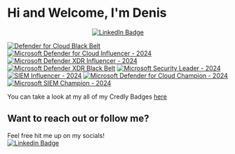 # Hi and Welcome, I'm Denis
<div id="header" align="center">
 <div id="badges">
    <a href="https://www.linkedin.com/in/bogunic/">
      <img src="https://img.shields.io/badge/LinkedIn-blue?style=for-the-badge&logo=linkedin&logoColor=white" alt="LinkedIn Badge"/>
    </a>
  </div>

<p align="center">
</p>

</div>


<!--START_SECTION:badges-->
[![Defender for Cloud Black Belt](https://images.credly.com/size/150x150/images/c9fffd4c-f790-462d-8892-ddc951e0f910/CREDLY_Microsoft_Defender_for_Cloud_Black_Belt_V1.png)](http://www.credly.com/badges/38c49f96-af3f-42f3-9249-40333077e066 "Defender for Cloud Black Belt")
[![Microsoft Defender for Cloud Influencer - 2024](https://images.credly.com/size/150x150/images/700a8114-e424-463d-bb0d-c2589b34db9a/image.png)](http://www.credly.com/badges/056f87eb-10c4-4b37-8ec8-039d0efde52d "Microsoft Defender for Cloud Influencer - 2024")
[![Microsoft Defender XDR Influencer - 2024](https://images.credly.com/size/150x150/images/741877a0-46d9-4054-a395-388e5e539448/image.png)](http://www.credly.com/badges/2c72ca8b-79fe-45d9-afe5-f0904b0e7a77 "Microsoft Defender XDR Influencer - 2024")
[![Microsoft Defender XDR Black Belt](https://images.credly.com/size/150x150/images/54ac29d3-ffa7-4f7b-93f0-cfdae963191f/image.png)](http://www.credly.com/badges/2f7b1caf-e6cf-4fd2-a653-6b830c75ec5b "Microsoft Defender XDR Black Belt")
[![Microsoft Security Leader - 2024](https://images.credly.com/size/150x150/images/bfdd477b-f61c-4f2b-917e-c1d1c927c458/image.png)](http://www.credly.com/badges/b6bcc2c9-c277-4138-8875-a5119adf0876 "Microsoft Security Leader - 2024")
[![SIEM Influencer - 2024](https://images.credly.com/size/150x150/images/3250c29b-2d23-46af-86cd-2ffa12d3afad/image.png)](http://www.credly.com/badges/3f725b00-0ed8-42b6-882c-f130d485daba "SIEM Influencer - 2024")
[![Microsoft Defender for Cloud Champion - 2024](https://images.credly.com/size/150x150/images/ad679bba-a220-4cfb-8ceb-1cb571b6c1e1/image.png)](http://www.credly.com/badges/b16f077f-b5ce-4989-9c73-f474fdbce70d "Microsoft Defender for Cloud Champion - 2024")
[![Microsoft SIEM Champion - 2024](https://images.credly.com/size/150x150/images/9de0181b-fcef-4e3a-b961-4a71fc3c7d0a/image.png)](http://www.credly.com/badges/598fa02a-53d5-42ec-9469-0193fba2b10c "Microsoft SIEM Champion - 2024")
<!--END_SECTION:badges-->


You can take a look at my all of my Credly Badges  [here](https://www.credly.com/users/denis-bogunic/badges)

## Want to reach out or follow me?
Feel free hit me up on my socials!
<br>
[![Linkedin Badge](https://img.shields.io/badge/LinkedIn-blue?style=flat&logo=Linkedin&logoColor=white)](https://www.linkedin.com/in/bogunic/)
</br>
